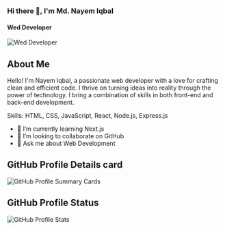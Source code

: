 ### Hi there 👋, I'm Md. Nayem Iqbal
#### Wed Developer
![Wed Developer](https://i.ibb.co/pzRryXY/Black-Modern-Vlogger-You-Tube-Banner.png)


## About Me
Hello! I'm Nayem Iqbal, a passionate web developer with a love for crafting clean and efficient code. I thrive on turning ideas into reality through the power of technology. I bring a combination of skills in both front-end and back-end development.

Skills:  HTML, CSS, JavaScript, React, Node.js, Express.js


  - 🌱 I’m currently learning Next.js 
  - 👯 I’m looking to collaborate on GitHub 
  - 💬 Ask me about Web Development


  ## GitHub Profile Details card
  
 ![GitHub Profile Summary Cards](http://github-profile-summary-cards.vercel.app/api/cards/profile-details?username=123naim&theme=radical)


 ## GitHub Profile Status

 ![GitHub Profile Stats](http://github-profile-summary-cards.vercel.app/api/cards/stats?username=123naim&theme=radical)




